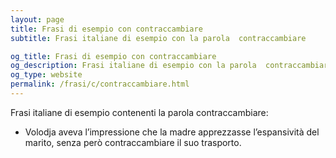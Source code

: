 ```yaml
---
layout: page
title: Frasi di esempio con contraccambiare 
subtitle: Frasi italiane di esempio con la parola  contraccambiare

og_title: Frasi di esempio con contraccambiare 
og_description: Frasi italiane di esempio con la parola  contraccambiare
og_type: website
permalink: /frasi/c/contraccambiare.html
---
```


Frasi italiane di esempio contenenti la parola contraccambiare:


- Volodja aveva l’impressione che la madre apprezzasse l’espansività del marito, senza però contraccambiare il suo trasporto.
